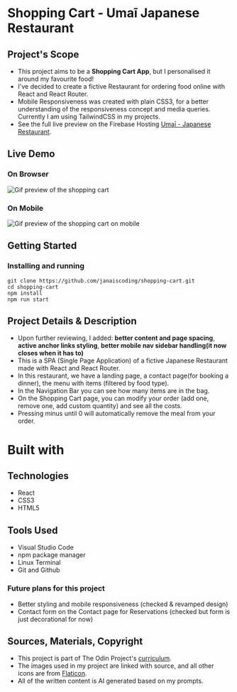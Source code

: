 # Shopping Cart - Umaī Japanese Restaurant

## Project's Scope

- This project aims to be a **Shopping Cart App**, but I personalised it around my favourite food!
- I've decided to create a fictive Restaurant for ordering food online with React and React Router.
- Mobile Responsiveness was created with plain CSS3, for a better understanding of the responsiveness concept and media queries. Currently I am using TailwindCSS in my projects.
- See the full live preview on the Firebase Hosting [Umaī - Japanese Restaurant](https://umai-restaurant.web.app/).

## Live Demo

### On Browser

![Gif preview of the shopping cart](src/assets/previews/japanese-restaurant-preview.gif)

### On Mobile

![Gif preview of the shopping cart on mobile](src/assets/previews/japanese-restaurant-mobile.gif)

## Getting Started

### Installing and running

```
git clone https://github.com/janaiscoding/shopping-cart.git
cd shopping-cart
npm install
npm run start
```

## Project Details & Description

- Upon further reviewing, I added: **better content and page spacing**, **active anchor links styling**, **better mobile nav sidebar handling(it now closes when it has to)**
- This is a SPA (Single Page Application) of a fictive Japanese Restaurant made with React and React Router.
- In this restaurant, we have a landing page, a contact page(for booking a dinner), the menu with items (filtered by food type).
- In the Navigation Bar you can see how many items are in the bag.
- On the Shopping Cart page, you can modify your order (add one, remove one, add custom quantity) and see all the costs.
- Pressing minus until 0 will automatically remove the meal from your order.


# Built with

## Technologies

- React
- CSS3
- HTML5

## Tools Used

- Visual Studio Code
- npm package manager
- Linux Terminal
- Git and Github

### Future plans for this project

- Better styling and mobile responsiveness (checked & revamped design)
- Contact form on the Contact page for Reservations (checked but form is just decorational for now)

## Sources, Materials, Copyright

- This project is part of The Odin Project's [curriculum](https://www.theodinproject.com/lessons/node-path-javascript-shopping-cart).
- The images used in my project are linked with source, and all other icons are from [Flaticon](https://www.flaticon.com/).
- All of the written content is AI generated based on my prompts.